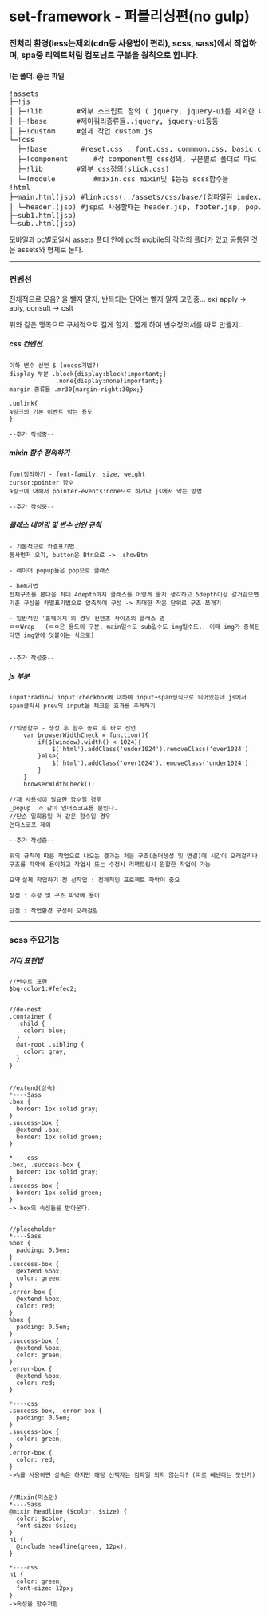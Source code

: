 # set-framework - 퍼블리싱편(no gulp)

<!-- ## 부트스트랩처럼 규정을 만들려고 합니다. -->

### 전처리 환경(less는제외(cdn등 사용법이 편리), scss, sass)에서 작업하며, spa중 리액트처럼 컴포넌트 구분을 원칙으로 합니다. 

#### !는 폴더. @는 파일

<pre>
!assets 
├─!js
│ ├─!lib		#외부 스크립트 정의 ( jquery, jquery-ui를 제외한 나머지)
│ ├─!base		#제이쿼리종류들..jquery, jquery-ui등등
│ ├─!custom		#실제 작업 custom.js
└─!css
  ├─!base        #reset.css , font.css, commmon.css, basic.css(사용자정의 css mg:30px), index.Scss('다른 css들 @import');
  ├─!component		#각 component별 css정의, 구분별로 폴더로 따로 만들어도됨. index.Scss
  ├─!lib		#외부 css정의(slick.css) 
  └─!module 		#mixin.css mixin및 $등등 scss함수들
!html
├─main.html(jsp) #link:css(../assets/css/base/(컴파일된 index.css)..등등 /*css폴더 안에서 index로 각각의 폴더안의 css묶어도될듯*/)
│ └─header.(jsp) #jsp로 사용할때는 header.jsp, footer.jsp, popup.jsp 등등 공통으로 쓰이는 것들 분할
├─sub1.html(jsp)
└─sub..html(jsp)
</pre>

모바일과 pc별도일시 assets 폴더 안에 pc와 mobile의 각각의 폴더가 있고 공통된 것은 assets와 형제로 둔다.

- - -

### 컨벤션

전체적으로 모음? 을 뺄지 말지, 반복되는 단어는 뺄지 말지 고민중...
ex) apply -> aply, consult -> cslt

위와 같은 맹목으로 구체적으로 길게 할지 . 짧게 하여 변수정의서를 따로 만들지..

##### css 컨벤션.
```
이하 변수 선언 $ (oocss기법?)
display 부분 .block{display:block!important;}
             .none{display:none!important;}
margin 종류들 .mr30{margin-right:30px;}

.unlink{
a링크의 기본 이벤트 막는 용도
}

--추가 작성중--
```

##### mixin 함수 정의하기
```
font정의하기 - font-family, size, weight
cursor:pointer 함수 
a링크에 대해서 pointer-events:none으로 하거나 js에서 막는 방법 

--추가 작성중--
```

##### 클래스 네이밍 및 변수 선언 규칙
```
- 기본적으로 카멜표기법.
동사먼저 오기, button은 Btn으로 -> .showBtn

- 레이어 popup들은 pop으로 클래스 

- bem기법 
전체구조를 본다음 최대 4depth까지 클래스를 어떻게 줄지 생각하고 5depth이상 갈거같으면 기존 구상을 카멜표기법으로 압축하여 구성 -> 최대한 작은 단위로 구조 쪼개기

- 일반적인 '홈페이지'의 경우 컨텐츠 사이즈의 클래스 명 
ㅁㅁWrap   (ㅁㅁ은 용도의 구분, main일수도 sub일수도 img일수도.. 이때 img가 중복된다면 img앞에 덧붙이는 식으로) 


--추가 작성중--
```

##### js 부분 
```
input:radio나 input:checkbox에 대하여 input+span형식으로 되어있는데 js에서 span클릭시 prev의 input을 체크한 효과를 주게하기


//익명함수 - 생성 후 함수 종료 후 바로 선언
    var browserWidthCheck = function(){
        if($(window).width() < 1024){
            $('html').addClass('under1024').removeClass('over1024')
        }else{
            $('html').addClass('over1024').removeClass('under1024')
        }
    }
    browserWidthCheck();
    
//재 사용성이 필요한 함수일 경우
_popup  과 같이 언더스코프를 붙인다. 
//단순 일회용일 거 같은 함수일 경우
언더스코프 제외

--추가 작성중--
```

`위의 규칙에 따른 작업으로 나오는 결과는 처음 구조(폴더생성 및 연결)에 시간이 오래걸리나구조를 파악에 용이하고 작업시 또는 수정시 리팩토링시 원할한 작업이 가능`

`요약`
`실제 작업하기 전 선작업 : 전체적인 프로젝트 파악이 중요 `

`장점 : 수정 및 구조 파악에 용이`

`단점 : 작업환경 구성이 오래걸림`


- - -

### scss 주요기능


##### 기타 표현법
```
//변수로 표현
$bg-color1:#fefec2;


//de-nest
.container {
  .child {
    color: blue;
  }
  @at-root .sibling {
    color: gray;
  }
}


//extend(상속)
*----Sass
.box {
  border: 1px solid gray;
}
.success-box {
  @extend .box;
  border: 1px solid green;
}

*----css
.box, .success-box {
  border: 1px solid gray;
}
.success-box {
  border: 1px solid green;
}
->.box의 속성들을 받아온다. 


//placeholder 
*----Sass
%box {
  padding: 0.5em;
}
.success-box {
  @extend %box;
  color: green;
}
.error-box {
  @extend %box;
  color: red;
}
%box {
  padding: 0.5em;
}
.success-box {
  @extend %box;
  color: green;
}
.error-box {
  @extend %box;
  color: red;
}

*----css
.success-box, .error-box {
  padding: 0.5em;
}
.success-box {
  color: green;
}
.error-box {
  color: red;
}
->%를 사용하면 상속은 하지만 해당 선택자는 컴파일 되지 않는다? (따로 빼낸다는 뜻인가)


//Mixin(믹스인)
*----Sass
@mixin headline ($color, $size) {
  color: $color;
  font-size: $size;
}
h1 {
  @include headline(green, 12px);
}

*----css
h1 {
  color: green;
  font-size: 12px;
}
->속성을 함수처럼 
```

